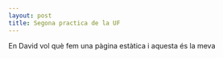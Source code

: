 ```yaml
---
layout: post
title: Segona practica de la UF
---
```

En David vol què fem una pàgina estàtica i aquesta és la meva

